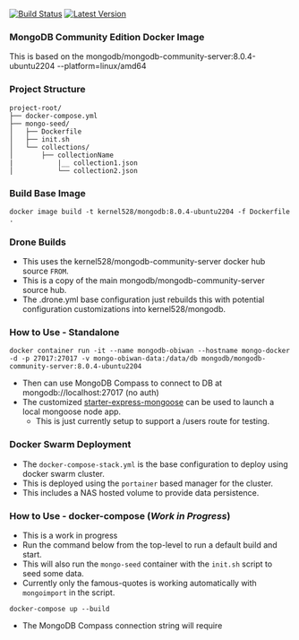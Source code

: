 [![Build Status](http://drone.kernelsanders.biz:8080/api/badges/kernel528/mongo-docker/status.svg?ref=refs/heads/main)](http://drone.kernelsanders.biz:8080/kernel528/mongo-docker)
[![Latest Version](https://img.shields.io/github/v/tag/kernel528/mongo-docker)](https://github.com/kernel528/mongo-docker/releases/latest)


### MongoDB Community Edition Docker Image
This is based on the mongodb/mongodb-community-server:8.0.4-ubuntu2204 --platform=linux/amd64

### Project Structure
```
project-root/
├── docker-compose.yml
├── mongo-seed/
│   ├── Dockerfile
│   ├── init.sh
│   └── collections/
│       ├── collectionName
|           |__ collection1.json
│           └── collection2.json
```
### Build Base Image
```aiignore
docker image build -t kernel528/mongodb:8.0.4-ubuntu2204 -f Dockerfile .
```

### Drone Builds
- This uses the kernel528/mongodb-community-server docker hub source `FROM`.
- This is a copy of the main mongodb/mongodb-community-server source hub.
- The .drone.yml base configuration just rebuilds this with potential configuration customizations into kernel528/mongodb.

### How to Use - Standalone
```aiignore
docker container run -it --name mongodb-obiwan --hostname mongo-docker -d -p 27017:27017 -v mongo-obiwan-data:/data/db mongodb/mongodb-community-server:8.0.4-ubuntu2204
```
- Then can use MongoDB Compass to connect to DB at mongodb://localhost:27017 (no auth)
- The customized [starter-express-mongoose](https://github.com/kernel528/starter-express-mongoose) can be used to launch a local mongoose node app.
  - This is just currently setup to support a /users route for testing.

### Docker Swarm Deployment
- The `docker-compose-stack.yml` is the base configuration to deploy using docker swarm cluster.
- This is deployed using the `portainer` based manager for the cluster.
- This includes a NAS hosted volume to provide data persistence.

### How to Use - docker-compose (_Work in Progress_)
- This is a work in progress
- Run the command below from the top-level to run a default build and start. 
- This will also run the `mongo-seed` container with the `init.sh` script to seed some data.
- Currently only the famous-quotes is working automatically with `mongoimport` in the script.
```aiignore
docker-compose up --build
```
- The MongoDB Compass connection string will require 
